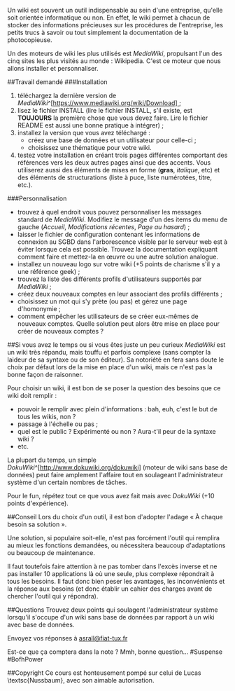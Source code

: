 Un wiki est souvent un outil indispensable au sein d'une entreprise, qu'elle soit orientée informatique ou non.
En effet, le wiki permet à chacun de stocker des informations précieuses sur les procédures de l'entreprise, les petits trucs à savoir ou tout simplement la documentation de la photocopieuse.

Un des moteurs de wiki les plus utilisés est *MediaWiki*, propulsant l'un des cinq sites les plus visités au monde : Wikipedia.
C'est ce moteur que nous allons installer et personnaliser.

##Travail demandé
###Installation
1. téléchargez la dernière version de *MediaWiki*^[https://www.mediawiki.org/wiki/Download] ;
2. lisez le fichier INSTALL
(lire le fichier INSTALL, s'il existe, est **TOUJOURS** la première chose que vous devez faire. Lire le fichier README est aussi une bonne pratique à intégrer) ;
3. installez la version que vous avez téléchargé :
    * créez une base de données et un utilisateur pour celle-ci ;
    * choisissez une thématique pour votre wiki.
4. testez votre installation en créant trois pages différentes comportant des références vers les deux autres pages ainsi que des accents.
Vous utiliserez aussi des éléments de mises en forme (**gras**, *italique*, etc) et des éléments de structurations (liste à puce, liste numérotées, titre, etc.).

###Personnalisation
* trouvez à quel endroit vous pouvez personnaliser les messages standard de *MediaWiki*. Modifiez le message d'un des items du menu de gauche (*Accueil*, *Modifications récentes*, *Page au hasard*) ;
* laisser le fichier de configuration contenant les informations de connexion au SGBD dans l'arborescence visible par le serveur web est à éviter lorsque cela est possible.
Trouvez la documentation expliquant comment faire et mettez-la en œuvre ou une autre solution analogue.
* installez un nouveau logo sur votre wiki (+5 points de charisme s'il y a une référence geek) ;
* trouvez la liste des différents profils d'utilisateurs supportés par *MediaWiki* ;
* créez deux nouveaux comptes en leur associant des profils différents ;
* choisissez un mot qui s'y prète (ou pas) et gérez une page d'homonymie ;
* comment empêcher les utilisateurs de se créer eux-mêmes de nouveaux comptes. Quelle solution peut alors être mise en place pour créer de nouveaux comptes ?

##Si vous avez le temps ou si vous êtes juste un peu curieux
*MediaWiki* est un wiki très répandu, mais touffu et parfois complexe (sans compter la laideur de sa syntaxe ou de son éditeur).
Sa notoriété en fera sans doute le choix par défaut lors de la mise en place d'un wiki, mais ce n'est pas la bonne façon de raisonner.

Pour choisir un wiki, il est bon de se poser la question des besoins que ce wiki doit remplir :

* pouvoir le remplir avec plein d'informations : bah, euh, c'est le but de tous les wikis, non ?
* passage à l'échelle ou pas ;
* quel est le public ? Expérimenté ou non ? Aura-t'il peur de la syntaxe wiki ?
* etc.

La plupart du temps, un simple *DokuWiki*^[http://www.dokuwiki.org/dokuwiki] (moteur de wiki sans base de données) peut faire amplement l'affaire tout en soulageant l'administrateur système d'un certain nombres de tâches.

Pour le fun, répétez tout ce que vous avez fait mais avec *DokuWiki* (+10 points d'expérience).


##Conseil
Lors du choix d'un outil, il est bon d'adopter l'adage « À chaque besoin sa solution ».

Une solution, si populaire soit-elle, n'est pas forcément l'outil qui remplira au mieux les fonctions demandées, ou nécessitera beaucoup d'adaptations ou beaucoup de maintenance.

Il faut toutefois faire attention à ne pas tomber dans l'excès inverse et ne pas installer 10 applications là où une seule, plus complexe répondrait à tous les besoins.
Il faut donc bien peser les avantages, les inconvénients et la réponse aux besoins (et donc établir un cahier des charges avant de chercher l'outil qui y répondra).

##Questions
Trouvez deux points qui soulagent l'administrateur système lorsqu'il s'occupe d'un wiki sans base de données par rapport à un wiki avec base de données.

Envoyez vos réponses à asrall@fiat-tux.fr

Est-ce que ça comptera dans la note ? Mmh, bonne question… #Suspense #BofhPower

##Copyright
Ce cours est honteusement pompé sur celui de Lucas \textsc{Nussbaum}, avec son aimable autorisation.

